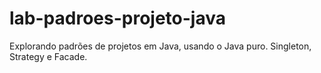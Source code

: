 # lab-padroes-projeto-java
Explorando padrões de projetos em Java, usando o Java puro. Singleton, Strategy e Facade. 
